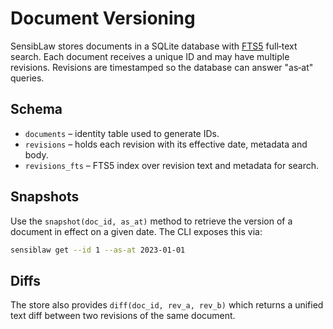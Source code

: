 # Document Versioning

SensibLaw stores documents in a SQLite database with [FTS5](https://www.sqlite.org/fts5.html)
full‑text search.  Each document receives a unique ID and may have multiple
revisions.  Revisions are timestamped so the database can answer "as‑at"
queries.

## Schema

- `documents` – identity table used to generate IDs.
- `revisions` – holds each revision with its effective date, metadata and body.
- `revisions_fts` – FTS5 index over revision text and metadata for search.

## Snapshots

Use the `snapshot(doc_id, as_at)` method to retrieve the version of a document
in effect on a given date.  The CLI exposes this via:

```bash
sensiblaw get --id 1 --as-at 2023-01-01
```

## Diffs

The store also provides `diff(doc_id, rev_a, rev_b)` which returns a unified
text diff between two revisions of the same document.
